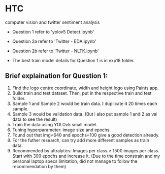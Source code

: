 # HTC
computer vision and twitter sentiment analysis

- Question 1 refer to 'yolov5 Detect.ipynb'
- Question 2a refer to 'Twitter - EDA.ipynb'
- Question 2b refer to 'Twitter - NLTK.ipynb'

- The best train model details for Question 1 is in exp18 folder.

## Brief explaination for Question 1:
1. Find the logo centre coordinate, width and height logo using Paints app.
2. Build train and test dataset. Then, put in the respective train and test folder.
3. Sample 1 and Sample 2 would be train data. I duplicate it 20 times each sample.
4. Sample 3 would be validation data. (But I also put sample 1 and 2 as val data to see the result)
5. Train the data using YOLOv5 small model. 
6. Tuning hyperparameter: image size and epochs.
7. Found out that img=640 and epochs=100 give a good detection already.
8. For the futher research, can try add more different samples as train data. 
9. Recommended by ultralytics: Images per class.≥ 1500 images per class. Start with 300 epochs and increase it. (Due to the time constrain and my personal laptop specs limitation, did not manage to follow the recommendation by them)
